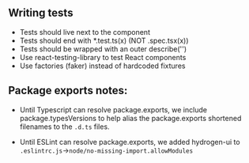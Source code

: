 ## Writing tests

- Tests should live next to the component
- Tests should end with \*.test.ts(x) (NOT .spec.tsx(x))
- Tests should be wrapped with an outer describe('<ComponentName>')
- Use react-testing-library to test React components
- Use factories (faker) instead of hardcoded fixtures

## Package exports notes:

- Until Typescript can resolve package.exports, we include package.typesVersions to help alias the package.exports shortened filenames to the `.d.ts` files.

- Until ESLint can resolve package.exports, we added hydrogen-ui to `.eslintrc.js`->`node/no-missing-import.allowModules`
